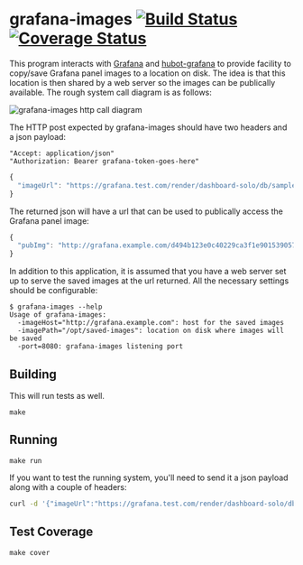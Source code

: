 # grafana-images [![Build Status](https://travis-ci.org/lanyonm/grafana-images.svg)](https://travis-ci.org/lanyonm/grafana-images) [![Coverage Status](https://coveralls.io/repos/lanyonm/grafana-images/badge.svg)](https://coveralls.io/r/lanyonm/grafana-images)
This program interacts with [Grafana](http://grafana.org/) and [hubot-grafana](https://github.com/stephenyeargin/hubot-grafana) to provide facility to copy/save Grafana panel images to a location on disk. The idea is that this location is then shared by a web server so the images can be publically available. The rough system call diagram is as follows:

![grafana-images http call diagram](http://blog.lanyonm.org/images/grafana-images-diagram-no-numbers.svg)

The HTTP post expected by grafana-images should have two headers and a json payload:

```
"Accept: application/json"
"Authorization: Bearer grafana-token-goes-here"
```

```javascript
{
  "imageUrl": "https://grafana.test.com/render/dashboard-solo/db/sample-dashboard/?panelId=5&width=1000&height=500&from=now-6h&to=now&var-server=test-server"
}
```

The returned json will have a url that can be used to publically access the Grafana panel image:

```javascript
{
  "pubImg": "http://grafana.example.com/d494b123e0c40229ca3f1e9015390578.png"
}
```

In addition to this application, it is assumed that you have a web server set up to serve the saved images at the url returned. All the necessary settings should be configurable:

```
$ grafana-images --help
Usage of grafana-images:
  -imageHost="http://grafana.example.com": host for the saved images
  -imagePath="/opt/saved-images": location on disk where images will be saved
  -port=8080: grafana-images listening port
```

## Building
This will run tests as well.

	make

## Running

	make run

If you want to test the running system, you'll need to send it a json payload along with a couple of headers:

```bash
curl -d '{"imageUrl":"https://grafana.test.com/render/dashboard-solo/db/sample-dashboard/?panelId=5&width=1000&height=500&from=now-6h&to=now&var-server=test-server"}' -H "Accept: application/json" -H "Authorization: Bearer 1234567543ewsfdgdh432345awdf=" http://localhost:8080/grafana-images
```

## Test Coverage

	make cover

